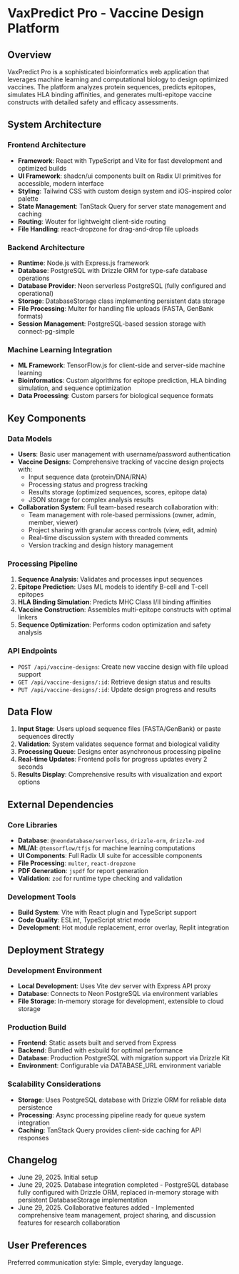 # VaxPredict Pro - Vaccine Design Platform

## Overview

VaxPredict Pro is a sophisticated bioinformatics web application that leverages machine learning and computational biology to design optimized vaccines. The platform analyzes protein sequences, predicts epitopes, simulates HLA binding affinities, and generates multi-epitope vaccine constructs with detailed safety and efficacy assessments.

## System Architecture

### Frontend Architecture
- **Framework**: React with TypeScript and Vite for fast development and optimized builds
- **UI Framework**: shadcn/ui components built on Radix UI primitives for accessible, modern interface
- **Styling**: Tailwind CSS with custom design system and iOS-inspired color palette
- **State Management**: TanStack Query for server state management and caching
- **Routing**: Wouter for lightweight client-side routing
- **File Handling**: react-dropzone for drag-and-drop file uploads

### Backend Architecture
- **Runtime**: Node.js with Express.js framework
- **Database**: PostgreSQL with Drizzle ORM for type-safe database operations
- **Database Provider**: Neon serverless PostgreSQL (fully configured and operational)
- **Storage**: DatabaseStorage class implementing persistent data storage
- **File Processing**: Multer for handling file uploads (FASTA, GenBank formats)
- **Session Management**: PostgreSQL-based session storage with connect-pg-simple

### Machine Learning Integration
- **ML Framework**: TensorFlow.js for client-side and server-side machine learning
- **Bioinformatics**: Custom algorithms for epitope prediction, HLA binding simulation, and sequence optimization
- **Data Processing**: Custom parsers for biological sequence formats

## Key Components

### Data Models
- **Users**: Basic user management with username/password authentication
- **Vaccine Designs**: Comprehensive tracking of vaccine design projects with:
  - Input sequence data (protein/DNA/RNA)
  - Processing status and progress tracking
  - Results storage (optimized sequences, scores, epitope data)
  - JSON storage for complex analysis results
- **Collaboration System**: Full team-based research collaboration with:
  - Team management with role-based permissions (owner, admin, member, viewer)
  - Project sharing with granular access controls (view, edit, admin)
  - Real-time discussion system with threaded comments
  - Version tracking and design history management

### Processing Pipeline
1. **Sequence Analysis**: Validates and processes input sequences
2. **Epitope Prediction**: Uses ML models to identify B-cell and T-cell epitopes
3. **HLA Binding Simulation**: Predicts MHC Class I/II binding affinities
4. **Vaccine Construction**: Assembles multi-epitope constructs with optimal linkers
5. **Sequence Optimization**: Performs codon optimization and safety analysis

### API Endpoints
- `POST /api/vaccine-designs`: Create new vaccine design with file upload support
- `GET /api/vaccine-designs/:id`: Retrieve design status and results
- `PUT /api/vaccine-designs/:id`: Update design progress and results

## Data Flow

1. **Input Stage**: Users upload sequence files (FASTA/GenBank) or paste sequences directly
2. **Validation**: System validates sequence format and biological validity
3. **Processing Queue**: Designs enter asynchronous processing pipeline
4. **Real-time Updates**: Frontend polls for progress updates every 2 seconds
5. **Results Display**: Comprehensive results with visualization and export options

## External Dependencies

### Core Libraries
- **Database**: `@neondatabase/serverless`, `drizzle-orm`, `drizzle-zod`
- **ML/AI**: `@tensorflow/tfjs` for machine learning computations
- **UI Components**: Full Radix UI suite for accessible components
- **File Processing**: `multer`, `react-dropzone`
- **PDF Generation**: `jspdf` for report generation
- **Validation**: `zod` for runtime type checking and validation

### Development Tools
- **Build System**: Vite with React plugin and TypeScript support
- **Code Quality**: ESLint, TypeScript strict mode
- **Development**: Hot module replacement, error overlay, Replit integration

## Deployment Strategy

### Development Environment
- **Local Development**: Uses Vite dev server with Express API proxy
- **Database**: Connects to Neon PostgreSQL via environment variables
- **File Storage**: In-memory storage for development, extensible to cloud storage

### Production Build
- **Frontend**: Static assets built and served from Express
- **Backend**: Bundled with esbuild for optimal performance
- **Database**: Production PostgreSQL with migration support via Drizzle Kit
- **Environment**: Configurable via DATABASE_URL environment variable

### Scalability Considerations
- **Storage**: Uses PostgreSQL database with Drizzle ORM for reliable data persistence
- **Processing**: Async processing pipeline ready for queue system integration
- **Caching**: TanStack Query provides client-side caching for API responses

## Changelog

- June 29, 2025. Initial setup
- June 29, 2025. Database integration completed - PostgreSQL database fully configured with Drizzle ORM, replaced in-memory storage with persistent DatabaseStorage implementation
- June 29, 2025. Collaborative features added - Implemented comprehensive team management, project sharing, and discussion features for research collaboration

## User Preferences

Preferred communication style: Simple, everyday language.